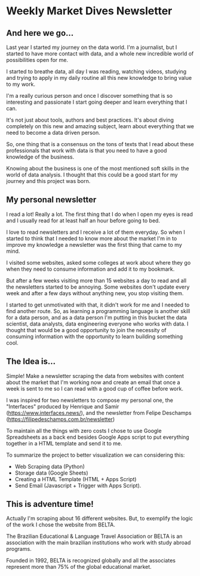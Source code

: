 # Weekly Market Dives Newsletter

## And here we go...

Last year I started my journey on the data world. I'm a journalist, but I started to have more contact with data, and a whole new incredible world of possibilities open for me. 

I started to breathe data, all day I was reading, watching videos, studying and trying to apply in my daily routine all this new knowledge to bring value to my work. 

I'm a really curious person and once I discover something that is so interesting and passionate I start going deeper and learn everything that I can. 

It's not just about tools, authors and best practices. It's about diving completely on this new and amazing subject, learn about everything that we need to become a data driven person. 

So, one thing that is a consensus on the tons of texts that I read about these professionals that work with data is that you need to have a good knowledge of the business. 

Knowing about the business is one of the most mentioned soft skills in the world of data analysis. I thought that this could be a good start for my journey and this project was born. 

## My personal newsletter 

I read a lot! Really a lot. The first thing that I do when I open my eyes is read and I usually read for at least half an hour before going to bed. 

I love to read newsletters and I receive a lot of them everyday. So when I started to think that I needed to know more about the market I'm in to improve my knowledge a newsletter was the first thing that came to my mind. 

I visited some websites, asked some colleges at work about where they go when they need to consume information and add it to my bookmark. 

But after a few weeks visiting more than 15 websites a day to read and all the newsletters started to be annoying. Some websites don't update every week and after a few days without anything new, you stop visiting them. 

I started to get unmotivated with that, it didn't work for me and I needed to find another route. So, as learning a programming language is another skill for a data person, and as a data person I'm putting in this bucket the data scientist, data analysts, data engineering everyone who works with data. I thought that would be a good opportunity to join the necessity of consuming information with the opportunity to learn building something cool. 

## The Idea is...

Simple! Make a newsletter scraping the data from websites with content about the market that I'm working now and create an email that once a week is sent to me so I can read with a good cup of coffee before work. 

I was inspired for two newsletters to compose my personal one, the "Interfaces" produced by Henrique and Samir (https://www.interfaces.news/), and the newsletter from Felipe Deschamps (https://filipedeschamps.com.br/newsletter)

To maintain all the things with zero costs I chose to use Google Spreadsheets as a back end besides Google Apps script to put everything together in a HTML template and send it to me. 

To summarize the project to better visualization we can considering this: 

* Web Scraping data (Python)
* Storage data (Google Sheets)
* Creating a HTML Template (HTML + Apps Script)
* Send Email (Javascript + Trigger with Apps Script). 

## This is adventure time! 
Actually I'm scraping about 16 different websites. But, to exemplify the logic of the work I chose the website from BELTA. 

The Brazilian Educational & Language Travel Association or BELTA is an association with the main brazilian institutions who work with study abroad programs. 

Founded in 1992, BELTA is recognized globally and all the associates represent more than 75% of the global educational market. 


